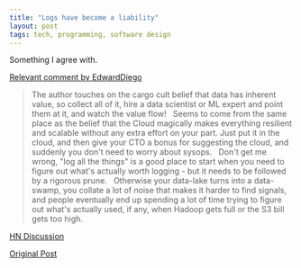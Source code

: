 ```yaml
---
title: "Logs have become a liability"
layout: post
tags: tech, programming, software design 
---
```


Something I agree with. 

[Relevant comment by EdwardDiego](https://news.ycombinator.com/item?id=21200987)

>The author touches on the cargo cult belief that data has inherent value, so collect all of it, hire a data scientist or ML expert and point them at it, and watch the value flow!
&nbsp;
>Seems to come from the same place as the belief that the Cloud magically makes everything resilient and scalable without any extra effort on your part. Just put it in the cloud, and then give your CTO a bonus for suggesting the cloud, and suddenly you don't need to worry about sysops.
&nbsp;
>Don't get me wrong, "log all the things" is a good place to start when you need to figure out what's actually worth logging - but it needs to be followed by a rigorous prune.
&nbsp;
>Otherwise your data-lake turns into a data-swamp, you collate a lot of noise that makes it harder to find signals, and people eventually end up spending a lot of time trying to figure out what's actually used, if any, when Hadoop gets full or the S3 bill gets too high.

[HN Discussion ](https://news.ycombinator.com/item?id=21196156)

[Original Post](https://vicki.substack.com/p/logs-were-our-lifeblood-now-theyre)
